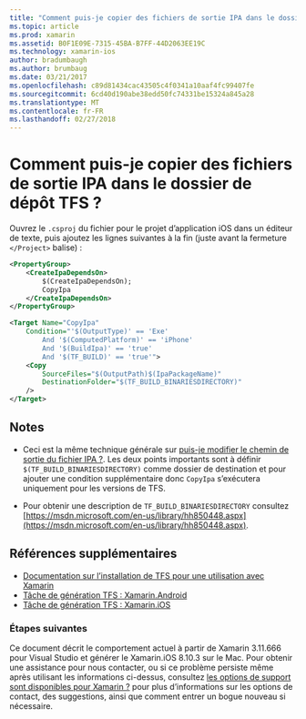 ```yaml
---
title: "Comment puis-je copier des fichiers de sortie IPA dans le dossier de dépôt TFS ?"
ms.topic: article
ms.prod: xamarin
ms.assetid: B0F1E09E-7315-45BA-B7FF-44D2063EE19C
ms.technology: xamarin-ios
author: bradumbaugh
ms.author: brumbaug
ms.date: 03/21/2017
ms.openlocfilehash: c89d81434cac43505c4f0341a10aaf4fc99407fe
ms.sourcegitcommit: 6cd40d190abe38edd50fc74331be15324a845a28
ms.translationtype: MT
ms.contentlocale: fr-FR
ms.lasthandoff: 02/27/2018
---
```

# <a name="how-can-i-copy-ipa-output-files-to-the-tfs-drop-folder"></a>Comment puis-je copier des fichiers de sortie IPA dans le dossier de dépôt TFS ?

Ouvrez le `.csproj` du fichier pour le projet d’application iOS dans un éditeur de texte, puis ajoutez les lignes suivantes à la fin (juste avant la fermeture `</Project>` balise) :

```xml
<PropertyGroup>
    <CreateIpaDependsOn>
        $(CreateIpaDependsOn);
        CopyIpa
    </CreateIpaDependsOn>
</PropertyGroup>

<Target Name="CopyIpa"
    Condition="'$(OutputType)' == 'Exe'
        And '$(ComputedPlatform)' == 'iPhone'
        And '$(BuildIpa)' == 'true'
        And '$(TF_BUILD)' == 'true'">
    <Copy
        SourceFiles="$(OutputPath)$(IpaPackageName)"
        DestinationFolder="$(TF_BUILD_BINARIESDIRECTORY)"
    />
</Target>
```

## <a name="notes"></a>Notes

-   Ceci est la même technique générale sur [puis-je modifier le chemin de sortie du fichier IPA ?](~/ios/troubleshooting/questions/ipa-output-path.md). Les deux points importants sont à définir `$(TF_BUILD_BINARIESDIRECTORY)` comme dossier de destination et pour ajouter une condition supplémentaire donc `CopyIpa` s’exécutera uniquement pour les versions de TFS.

-   Pour obtenir une description de `TF_BUILD_BINARIESDIRECTORY` consultez [https://msdn.microsoft.com/en-us/library/hh850448.aspx](https://msdn.microsoft.com/en-us/library/hh850448.aspx).

## <a name="additional-references"></a>Références supplémentaires

- [Documentation sur l’installation de TFS pour une utilisation avec Xamarin](https://docs.microsoft.com/vsts/tfvc/overview)
- [Tâche de génération TFS : Xamarin.Android](https://docs.microsoft.com/en-us/vsts/build-release/tasks/build/xamarin-android)
- [Tâche de génération TFS : Xamarin.iOS](https://docs.microsoft.com/en-us/vsts/build-release/tasks/build/xamarin-ios)

### <a name="next-steps"></a>Étapes suivantes
Ce document décrit le comportement actuel à partir de Xamarin 3.11.666 pour Visual Studio et générer le Xamarin.iOS 8.10.3 sur le Mac. Pour obtenir une assistance pour nous contacter, ou si ce problème persiste même après utilisant les informations ci-dessus, consultez [les options de support sont disponibles pour Xamarin ?](~/cross-platform/troubleshooting/support-options.md) pour plus d’informations sur les options de contact, des suggestions, ainsi que comment entrer un bogue nouveau si nécessaire. 



